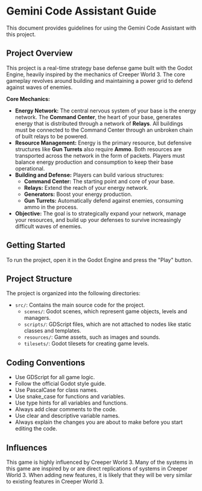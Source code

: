# Gemini Code Assistant Guide

This document provides guidelines for using the Gemini Code Assistant with this project.

## Project Overview

This project is a real-time strategy base defense game built with the Godot Engine, heavily inspired by the mechanics of Creeper World 3. The core gameplay revolves around building and maintaining a power grid to defend against waves of enemies.

**Core Mechanics:**

*   **Energy Network:** The central nervous system of your base is the energy network. The **Command Center**, the heart of your base, generates energy that is distributed through a network of **Relays**. All buildings must be connected to the Command Center through an unbroken chain of built relays to be powered.
*   **Resource Management:** Energy is the primary resource, but defensive structures like **Gun Turrets** also require **Ammo**. Both resources are transported across the network in the form of packets. Players must balance energy production and consumption to keep their base operational.
*   **Building and Defense:** Players can build various structures:
    *   **Command Center:** The starting point and core of your base.
    *   **Relays:** Extend the reach of your energy network.
    *   **Generators:** Boost your energy production.
    *   **Gun Turrets:** Automatically defend against enemies, consuming ammo in the process.
*   **Objective:** The goal is to strategically expand your network, manage your resources, and build up your defenses to survive increasingly difficult waves of enemies.

## Getting Started

To run the project, open it in the Godot Engine and press the "Play" button.

## Project Structure

The project is organized into the following directories:

- `src/`: Contains the main source code for the project.
  - `scenes/`: Godot scenes, which represent game objects, levels and managers.
  - `scripts/`: GDScript files, which are not attached to nodes like static classes and templates.
  - `resources/`: Game assets, such as images and sounds.
  - `tilesets/`: Godot tilesets for creating game levels.

## Coding Conventions

- Use GDScript for all game logic.
- Follow the official Godot style guide.
- Use PascalCase for class names.
- Use snake_case for functions and variables.
- Use type hints for all variables and functions.
- Always add clear comments to the code.
- Use clear and descriptive variable names.
- Always explain the changes you are about to make before you start editing the code.

## Influences

This game is highly influenced by Creeper World 3. Many of the systems in this game are inspired by or are direct replications of systems in Creeper World 3. When adding new features, it is likely that they will be very similar to existing features in Creeper World 3.
